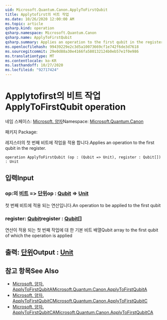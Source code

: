 ```yaml
---
uid: Microsoft.Quantum.Canon.ApplyToFirstQubit
title: Applytofirst의 비트 작업
ms.date: 10/26/2020 12:00:00 AM
ms.topic: article
qsharp.kind: operation
qsharp.namespace: Microsoft.Quantum.Canon
qsharp.name: ApplyToFirstQubit
qsharp.summary: Applies an operation to the first qubit in the register.
ms.openlocfilehash: 99439229e2c3d5a10073669cf1e742f6de3d7618
ms.sourcegitcommit: 29e0d88a30e4166fa580132124b0eb57e1f0e986
ms.translationtype: MT
ms.contentlocale: ko-KR
ms.lasthandoff: 10/27/2020
ms.locfileid: "92717424"
---
```

# <a name="applytofirstqubit-operation"></a><span data-ttu-id="27b45-102">Applytofirst의 비트 작업</span><span class="sxs-lookup"><span data-stu-id="27b45-102">ApplyToFirstQubit operation</span></span>

<span data-ttu-id="27b45-103">네임 스페이스: [Microsoft. 양자](xref:Microsoft.Quantum.Canon)</span><span class="sxs-lookup"><span data-stu-id="27b45-103">Namespace: [Microsoft.Quantum.Canon](xref:Microsoft.Quantum.Canon)</span></span>

<span data-ttu-id="27b45-104">패키지 [](https://nuget.org/packages/)</span><span class="sxs-lookup"><span data-stu-id="27b45-104">Package: [](https://nuget.org/packages/)</span></span>


<span data-ttu-id="27b45-105">레지스터의 첫 번째 비트에 작업을 적용 합니다.</span><span class="sxs-lookup"><span data-stu-id="27b45-105">Applies an operation to the first qubit in the register.</span></span>

```qsharp
operation ApplyToFirstQubit (op : (Qubit => Unit), register : Qubit[]) : Unit
```


## <a name="input"></a><span data-ttu-id="27b45-106">입력</span><span class="sxs-lookup"><span data-stu-id="27b45-106">Input</span></span>

### <a name="op--qubit--unit"></a><span data-ttu-id="27b45-107">op:의 [비트](xref:microsoft.quantum.lang-ref.qubit) => [단위](xref:microsoft.quantum.lang-ref.unit)</span><span class="sxs-lookup"><span data-stu-id="27b45-107">op : [Qubit](xref:microsoft.quantum.lang-ref.qubit) => [Unit](xref:microsoft.quantum.lang-ref.unit)</span></span> 

<span data-ttu-id="27b45-108">첫 번째 비트에 적용 되는 연산입니다.</span><span class="sxs-lookup"><span data-stu-id="27b45-108">An operation to be applied to the first qubit</span></span>


### <a name="register--qubit"></a><span data-ttu-id="27b45-109">register: [Qubit](xref:microsoft.quantum.lang-ref.qubit)</span><span class="sxs-lookup"><span data-stu-id="27b45-109">register : [Qubit](xref:microsoft.quantum.lang-ref.qubit)[]</span></span>

<span data-ttu-id="27b45-110">연산이 적용 되는 첫 번째 작업에 대 한 기본 비트 배열</span><span class="sxs-lookup"><span data-stu-id="27b45-110">Qubit array to the first qubit of which the operation is applied</span></span>



## <a name="output--unit"></a><span data-ttu-id="27b45-111">출력: [단위](xref:microsoft.quantum.lang-ref.unit)</span><span class="sxs-lookup"><span data-stu-id="27b45-111">Output : [Unit](xref:microsoft.quantum.lang-ref.unit)</span></span>



## <a name="see-also"></a><span data-ttu-id="27b45-112">참고 항목</span><span class="sxs-lookup"><span data-stu-id="27b45-112">See Also</span></span>

- [<span data-ttu-id="27b45-113">Microsoft. 양자. ApplyToFirstQubitA</span><span class="sxs-lookup"><span data-stu-id="27b45-113">Microsoft.Quantum.Canon.ApplyToFirstQubitA</span></span>](xref:Microsoft.Quantum.Canon.ApplyToFirstQubitA)
- [<span data-ttu-id="27b45-114">Microsoft. 양자. ApplyToFirstQubitC</span><span class="sxs-lookup"><span data-stu-id="27b45-114">Microsoft.Quantum.Canon.ApplyToFirstQubitC</span></span>](xref:Microsoft.Quantum.Canon.ApplyToFirstQubitC)
- [<span data-ttu-id="27b45-115">Microsoft. 양자. ApplyToFirstQubitCA</span><span class="sxs-lookup"><span data-stu-id="27b45-115">Microsoft.Quantum.Canon.ApplyToFirstQubitCA</span></span>](xref:Microsoft.Quantum.Canon.ApplyToFirstQubitCA)